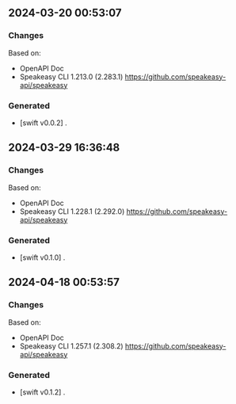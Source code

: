 

## 2024-03-20 00:53:07
### Changes
Based on:
- OpenAPI Doc  
- Speakeasy CLI 1.213.0 (2.283.1) https://github.com/speakeasy-api/speakeasy
### Generated
- [swift v0.0.2] .

## 2024-03-29 16:36:48
### Changes
Based on:
- OpenAPI Doc  
- Speakeasy CLI 1.228.1 (2.292.0) https://github.com/speakeasy-api/speakeasy
### Generated
- [swift v0.1.0] .

## 2024-04-18 00:53:57
### Changes
Based on:
- OpenAPI Doc  
- Speakeasy CLI 1.257.1 (2.308.2) https://github.com/speakeasy-api/speakeasy
### Generated
- [swift v0.1.2] .